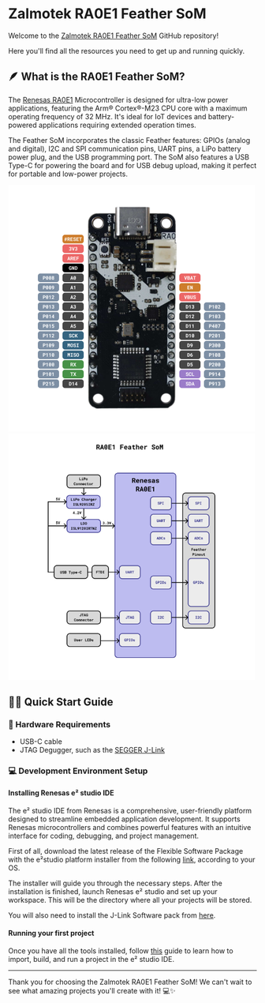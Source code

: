 # Zalmotek RA0E1 Feather SoM 

Welcome to the [Zalmotek RA0E1 Feather SoM](https://zalmotek.com/products/RA0E1-Feather-SoM/) GitHub repository!

Here you'll find all the resources you need to get up and running quickly.

## 🪶 What is the RA0E1 Feather SoM?

The [Renesas RA0E1](https://www.renesas.com/en/products/microcontrollers-microprocessors/ra-cortex-m-mcus/ra0e1-32mhz-arm-cortex-m23-entry-level-ultra-low-power-general-purpose-microcontroller) Microcontroller is designed for ultra-low power applications, featuring the Arm® Cortex®-M23 CPU core with a maximum operating frequency of 32 MHz. It's ideal for IoT devices and battery-powered applications requiring extended operation times.

The Feather SoM incorporates the classic Feather features: GPIOs (analog and digital), I2C and SPI communication pins, UART pins, a LiPo battery power plug, and the USB programming port. The SoM also features a USB Type-C for powering the board and for USB debug upload, making it perfect for portable and low-power projects.

<img src="docs/Feather-RA0E1-pinout.png" height="500"><img src="docs/Feather-RA0E1-BD.png" height="500">

## 🐣🏁 Quick Start Guide

### 🔌 Hardware Requirements
- USB-C cable
- JTAG Degugger, such as the [SEGGER J-Link](https://www.segger.com/products/debug-probes/j-link/)

### 💻 Development Environment Setup

#### Installing Renesas e² studio IDE

The e² studio IDE from Renesas is a comprehensive, user-friendly platform designed to streamline embedded application development. It supports Renesas microcontrollers and combines powerful features with an intuitive interface for coding, debugging, and project management.

First of all, download the latest release of the Flexible Software Package with the e²studio platform installer from the following [link](https://www.renesas.com/us/en/software-tool/e2studio-information-ra-family), according to your OS.

The installer will guide you through the necessary steps. After the installation is finished, launch Renesas e² studio and set up your workspace. This will be the directory where all your projects will be stored.

You will also need to install the J-Link Software pack from [here](https://www.segger.com/products/debug-probes/j-link/technology/flash-download/).

#### Running your first project

Once you have all the tools installed, follow [this](https://github.com/Zalmotek/zalmotek-RA0E1-feather/tree/main/firmware/Blink) guide to learn how to import, build, and run a project in the e² studio IDE. 

---
Thank you for choosing the Zalmotek RA0E1 Feather SoM! We can't wait to see what amazing projects you'll create with it! 💻✨
